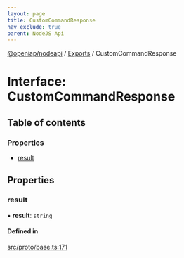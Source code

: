 ```yaml
---
layout: page
title: CustomCommandResponse
nav_exclude: true
parent: NodeJS Api
---
```

[@openiap/nodeapi](../README.html) / [Exports](../modules.html) / CustomCommandResponse

# Interface: CustomCommandResponse

## Table of contents

### Properties

- [result](CustomCommandResponse.html#result)

## Properties

### result

• **result**: `string`

#### Defined in

[src/proto/base.ts:171](https://github.com/openiap/nodeapi/blob/a6b5438/src/proto/base.ts#L171)
